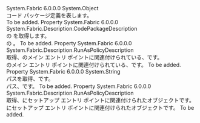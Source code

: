 <Type Name="CodePackage" FullName="System.Fabric.CodePackage">
  <TypeSignature Language="C#" Value="public sealed class CodePackage" />
  <TypeSignature Language="ILAsm" Value=".class public auto ansi sealed beforefieldinit CodePackage extends System.Object" />
  <TypeSignature Language="DocId" Value="T:System.Fabric.CodePackage" />
  <TypeSignature Language="VB.NET" Value="Public NotInheritable Class CodePackage" />
  <TypeSignature Language="F#" Value="type CodePackage = class" />
  <AssemblyInfo>
    <AssemblyName>System.Fabric</AssemblyName>
    <AssemblyVersion>6.0.0.0</AssemblyVersion>
  </AssemblyInfo>
  <Base>
    <BaseTypeName>System.Object</BaseTypeName>
  </Base>
  <Interfaces />
  <Docs>
    <summary>
      <para>コード パッケージ定義を表します。</para>
    </summary>
    <remarks>To be added.</remarks>
  </Docs>
  <Members>
    <Member MemberName="Description">
      <MemberSignature Language="C#" Value="public System.Fabric.Description.CodePackageDescription Description { get; }" />
      <MemberSignature Language="ILAsm" Value=".property instance class System.Fabric.Description.CodePackageDescription Description" />
      <MemberSignature Language="DocId" Value="P:System.Fabric.CodePackage.Description" />
      <MemberSignature Language="VB.NET" Value="Public ReadOnly Property Description As CodePackageDescription" />
      <MemberSignature Language="F#" Value="member this.Description : System.Fabric.Description.CodePackageDescription" Usage="System.Fabric.CodePackage.Description" />
      <MemberType>Property</MemberType>
      <AssemblyInfo>
        <AssemblyName>System.Fabric</AssemblyName>
        <AssemblyVersion>6.0.0.0</AssemblyVersion>
      </AssemblyInfo>
      <ReturnValue>
        <ReturnType>System.Fabric.Description.CodePackageDescription</ReturnType>
      </ReturnValue>
      <Docs>
        <summary>
          <para><see cref="T:System.Fabric.Description.CodePackageDescription" /> の <see cref="T:System.Fabric.CodePackage" /> を取得します。</para>
        </summary>
        <value>
          <para><see cref="T:System.Fabric.CodePackage" /> の <see cref="T:System.Fabric.Description.CodePackageDescription" />。</para>
        </value>
        <remarks>To be added.</remarks>
      </Docs>
    </Member>
    <Member MemberName="EntryPointRunAsPolicy">
      <MemberSignature Language="C#" Value="public System.Fabric.Description.RunAsPolicyDescription EntryPointRunAsPolicy { get; }" />
      <MemberSignature Language="ILAsm" Value=".property instance class System.Fabric.Description.RunAsPolicyDescription EntryPointRunAsPolicy" />
      <MemberSignature Language="DocId" Value="P:System.Fabric.CodePackage.EntryPointRunAsPolicy" />
      <MemberSignature Language="VB.NET" Value="Public ReadOnly Property EntryPointRunAsPolicy As RunAsPolicyDescription" />
      <MemberSignature Language="F#" Value="member this.EntryPointRunAsPolicy : System.Fabric.Description.RunAsPolicyDescription" Usage="System.Fabric.CodePackage.EntryPointRunAsPolicy" />
      <MemberType>Property</MemberType>
      <AssemblyInfo>
        <AssemblyName>System.Fabric</AssemblyName>
        <AssemblyVersion>6.0.0.0</AssemblyVersion>
      </AssemblyInfo>
      <ReturnValue>
        <ReturnType>System.Fabric.Description.RunAsPolicyDescription</ReturnType>
      </ReturnValue>
      <Docs>
        <summary>
          <para>取得、<see cref="T:System.Fabric.Description.RunAsPolicyDescription" />のメイン エントリ ポイントに関連付けられている、<see cref="T:System.Fabric.CodePackage" />です。</para>
        </summary>
        <value>
          <para><see cref="T:System.Fabric.Description.RunAsPolicyDescription" />のメイン エントリ ポイントに関連付けられている、<see cref="T:System.Fabric.CodePackage" />です。</para>
        </value>
        <remarks>To be added.</remarks>
      </Docs>
    </Member>
    <Member MemberName="Path">
      <MemberSignature Language="C#" Value="public string Path { get; }" />
      <MemberSignature Language="ILAsm" Value=".property instance string Path" />
      <MemberSignature Language="DocId" Value="P:System.Fabric.CodePackage.Path" />
      <MemberSignature Language="VB.NET" Value="Public ReadOnly Property Path As String" />
      <MemberSignature Language="F#" Value="member this.Path : string" Usage="System.Fabric.CodePackage.Path" />
      <MemberType>Property</MemberType>
      <AssemblyInfo>
        <AssemblyName>System.Fabric</AssemblyName>
        <AssemblyVersion>6.0.0.0</AssemblyVersion>
      </AssemblyInfo>
      <ReturnValue>
        <ReturnType>System.String</ReturnType>
      </ReturnValue>
      <Docs>
        <summary>
          <para>パスを取得、<see cref="T:System.Fabric.CodePackage" />です。</para>
        </summary>
        <value>
          <para>パス、<see cref="T:System.Fabric.CodePackage" />です。</para>
        </value>
        <remarks>To be added.</remarks>
      </Docs>
    </Member>
    <Member MemberName="SetupEntryPointRunAsPolicy">
      <MemberSignature Language="C#" Value="public System.Fabric.Description.RunAsPolicyDescription SetupEntryPointRunAsPolicy { get; }" />
      <MemberSignature Language="ILAsm" Value=".property instance class System.Fabric.Description.RunAsPolicyDescription SetupEntryPointRunAsPolicy" />
      <MemberSignature Language="DocId" Value="P:System.Fabric.CodePackage.SetupEntryPointRunAsPolicy" />
      <MemberSignature Language="VB.NET" Value="Public ReadOnly Property SetupEntryPointRunAsPolicy As RunAsPolicyDescription" />
      <MemberSignature Language="F#" Value="member this.SetupEntryPointRunAsPolicy : System.Fabric.Description.RunAsPolicyDescription" Usage="System.Fabric.CodePackage.SetupEntryPointRunAsPolicy" />
      <MemberType>Property</MemberType>
      <AssemblyInfo>
        <AssemblyName>System.Fabric</AssemblyName>
        <AssemblyVersion>6.0.0.0</AssemblyVersion>
      </AssemblyInfo>
      <ReturnValue>
        <ReturnType>System.Fabric.Description.RunAsPolicyDescription</ReturnType>
      </ReturnValue>
      <Docs>
        <summary>
          <para>取得、<see cref="T:System.Fabric.Description.RunAsPolicyDescription" />にセットアップ エントリ ポイントに関連付けられたオブジェクト<see cref="T:System.Fabric.CodePackage" />です。</para>
        </summary>
        <value>
          <para><see cref="T:System.Fabric.Description.RunAsPolicyDescription" />にセットアップ エントリ ポイントに関連付けられたオブジェクト<see cref="T:System.Fabric.CodePackage" />です。</para>
        </value>
        <remarks>To be added.</remarks>
      </Docs>
    </Member>
  </Members>
</Type>